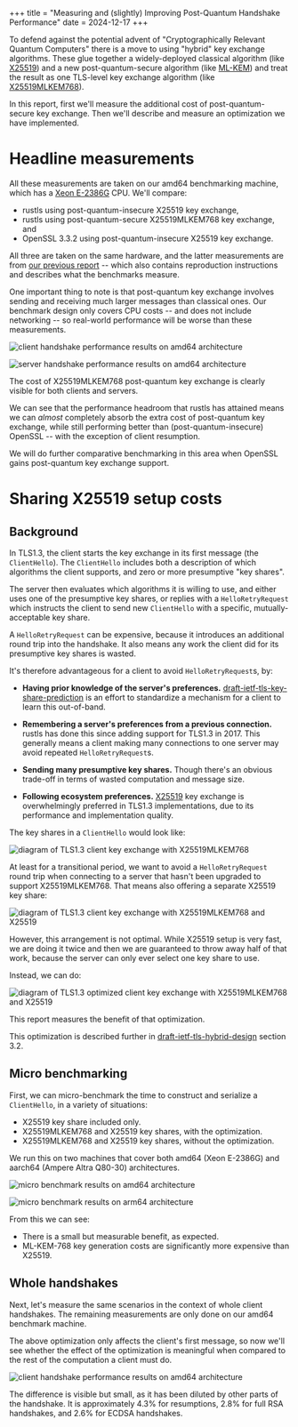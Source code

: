 +++
title = "Measuring and (slightly) Improving Post-Quantum Handshake Performance"
date = 2024-12-17
+++

To defend against the potential advent of "Cryptographically Relevant Quantum Computers"
there is a move to using "hybrid" key exchange algorithms.  These glue together
a widely-deployed classical algorithm (like [X25519]) and a new post-quantum-secure algorithm
(like [ML-KEM]) and treat the result as one TLS-level key exchange algorithm (like [X25519MLKEM768]).

In this report, first we'll measure the additional cost of post-quantum-secure key exchange.
Then we'll describe and measure an optimization we have implemented.

# Headline measurements

All these measurements are taken on our amd64 benchmarking machine, which has a
[Xeon E-2386G] CPU.  We'll compare:

- rustls using post-quantum-insecure X25519 key exchange,
- rustls using post-quantum-secure X25519MLKEM768 key exchange, and
- OpenSSL 3.3.2 using post-quantum-insecure X25519 key exchange.

All three are taken on the same hardware, and the latter measurements are from
[our previous report](@/perf/2024-10-18-report.md) -- which also contains reproduction
instructions and describes what the benchmarks measure.

One important thing to note is that post-quantum key exchange involves sending and
receiving much larger messages than classical ones.  Our benchmark design only covers
CPU costs -- and does not include networking -- so real-world performance will
be worse than these measurements.

![client handshake performance results on amd64 architecture](tls13-client-hs-openssl.svg)

![server handshake performance results on amd64 architecture](tls13-server-hs-openssl.svg)

The cost of X25519MLKEM768 post-quantum key exchange is clearly visible for
both clients and servers.

We can see that the performance headroom that rustls has attained means we can _almost_
completely absorb the extra cost of post-quantum key exchange, while still performing
better than (post-quantum-insecure) OpenSSL -- with the exception of client resumption.

We will do further comparative benchmarking in this area when OpenSSL gains post-quantum key
exchange support.

# Sharing X25519 setup costs

## Background

In TLS1.3, the client starts the key exchange in its first message (the `ClientHello`).
The `ClientHello` includes both a description of which algorithms the client supports, and
zero or more presumptive "key shares".

The server then evaluates which algorithms it is willing to use, and either uses one
of the presumptive key shares, or replies with a `HelloRetryRequest` which instructs
the client to send new `ClientHello` with a specific, mutually-acceptable key share.

A `HelloRetryRequest` can be expensive, because it introduces an additional round trip
into the handshake.  It also means any work the client did for its presumptive key
shares is wasted.

It's therefore advantageous for a client to avoid `HelloRetryRequest`s, by:

- **Having prior knowledge of the server's preferences.**  [draft-ietf-tls-key-share-prediction]
  is an effort to standardize a mechanism for a client to learn this out-of-band.

- **Remembering a server's preferences from a previous connection.**  rustls has
  done this since adding support for TLS1.3 in 2017.  This generally means
  a client making many connections to one server may avoid repeated `HelloRetryRequest`s.

- **Sending many presumptive key shares.** Though there's an obvious trade-off
  in terms of wasted computation and message size.

- **Following ecosystem preferences.** [X25519] key exchange is overwhelmingly
  preferred in TLS1.3 implementations, due to its performance and implementation
  quality.

[draft-ietf-tls-key-share-prediction]: https://datatracker.ietf.org/doc/draft-ietf-tls-key-share-prediction/
[X25519]: https://datatracker.ietf.org/doc/html/rfc7748
[ML-KEM]: https://csrc.nist.gov/pubs/fips/203/final
[X25519MLKEM768]: https://datatracker.ietf.org/doc/draft-ietf-tls-ecdhe-mlkem/
[Xeon E-2386G]: https://www.intel.com/content/www/us/en/products/sku/214806/intel-xeon-e2386g-processor-12m-cache-3-50-ghz/specifications.html
[draft-ietf-tls-hybrid-design]: https://www.ietf.org/archive/id/draft-ietf-tls-hybrid-design-11.html#name-transmitting-public-keys-an

The key shares in a `ClientHello` would look like:

![diagram of TLS1.3 client key exchange with X25519MLKEM768](hybrid-only.svg)

At least for a transitional period, we want to avoid a `HelloRetryRequest` round
trip when connecting to a server that hasn't been upgraded to support X25519MLKEM768.
That means also offering a separate X25519 key share:

![diagram of TLS1.3 client key exchange with X25519MLKEM768 and X25519](hybrid-both.svg)

However, this arrangement is not optimal.  While X25519 setup is very fast, we are doing it twice
and then we are guaranteed to throw away half of that work, because the server can only ever select
one key share to use.

Instead, we can do:

![diagram of TLS1.3 optimized client key exchange with X25519MLKEM768 and X25519](hybrid-opt.svg)

This report measures the benefit of that optimization.

This optimization is described further in [draft-ietf-tls-hybrid-design] section 3.2.

## Micro benchmarking

First, we can micro-benchmark the time to construct and serialize a `ClientHello`, in a variety
of situations:

- X25519 key share included only.
- X25519MLKEM768 and X25519 key shares, with the optimization.
- X25519MLKEM768 and X25519 key shares, without the optimization.

We run this on two machines that cover both amd64 (Xeon E-2386G) and aarch64 (Ampere Altra Q80-30)
architectures.

![micro benchmark results on amd64 architecture](microbench-amd64.svg)

![micro benchmark results on arm64 architecture](microbench-arm64.svg)

From this we can see:

- There is a small but measurable benefit, as expected.
- ML-KEM-768 key generation costs are significantly more expensive than X25519.

## Whole handshakes

Next, let's measure the same scenarios in the context of whole client handshakes.
The remaining measurements are only done on our amd64 benchmark machine.

The above optimization only affects the client's first message, so now we'll see
whether the effect of the optimization is meaningful when compared to the rest
of the computation a client must do.

![client handshake performance results on amd64 architecture](tls13-client-hs.svg)

The difference is visible but small, as it has been diluted by other parts
of the handshake.  It is approximately 4.3% for resumptions,
2.8% for full RSA handshakes, and 2.6% for ECDSA handshakes.
